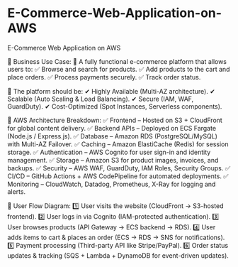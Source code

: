 # E-Commerce-Web-Application-on-AWS
E-Commerce Web Application on AWS

📌 Business Use Case:
🔹 A fully functional e-commerce platform that allows users to:
✅ Browse and search for products.
✅ Add products to the cart and place orders.
✅ Process payments securely.
✅ Track order status.

🔹 The platform should be:
✔ Highly Available (Multi-AZ architecture).
✔ Scalable (Auto Scaling & Load Balancing).
✔ Secure (IAM, WAF, GuardDuty).
✔ Cost-Optimized (Spot Instances, Serverless components).

📌 AWS Architecture Breakdown:
✅ Frontend – Hosted on S3 + CloudFront for global content delivery.
✅ Backend APIs – Deployed on ECS Fargate (Node.js / Express.js).
✅ Database – Amazon RDS (PostgreSQL/MySQL) with Multi-AZ Failover.
✅ Caching – Amazon ElastiCache (Redis) for session storage.
✅ Authentication – AWS Cognito for user sign-in and identity management.
✅ Storage – Amazon S3 for product images, invoices, and backups.
✅ Security – AWS WAF, GuardDuty, IAM Roles, Security Groups.
✅ CI/CD – GitHub Actions + AWS CodePipeline for automated deployments.
✅ Monitoring – CloudWatch, Datadog, Prometheus, X-Ray for logging and alerts.

📌 User Flow Diagram:
1️⃣ User visits the website (CloudFront → S3-hosted frontend).
2️⃣ User logs in via Cognito (IAM-protected authentication).
3️⃣ User browses products (API Gateway → ECS backend → RDS).
4️⃣ User adds items to cart & places an order (ECS → RDS → SNS for notifications).
5️⃣ Payment processing (Third-party API like Stripe/PayPal).
6️⃣ Order status updates & tracking (SQS + Lambda + DynamoDB for event-driven updates).

